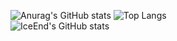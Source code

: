 ![Anurag's GitHub stats](https://github-readme-stats.vercel.app/api?username=XieBrok&show_icons=true&theme=radical)
![Top Langs](https://github-readme-stats.vercel.app/api/top-langs/?username=XieBrok&theme=radical)    
![IceEnd's GitHub stats](https://github-immortality.vercel.app/api?username=XieBrok)


<!---
XieBrok/XieBrok is a ✨ special ✨ repository because its `README.md` (this file) appears on your GitHub profile.
You can click the Preview link to take a look at your changes.
--->
